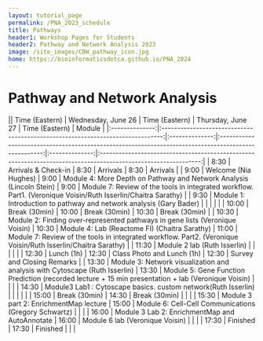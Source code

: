 ```yaml
---
layout: tutorial_page
permalink: /PNA_2023_schedule
title: Pathways
header1: Workshop Pages for Students
header2: Pathway and Network Analysis 2023
image: /site_images/CBW_pathway_icon.jpg
home: https://bioinformaticsdotca.github.io/PNA_2024
---
```


# Pathway and Network Analysis

|| Time (Eastern) |                               Wednesday, June 26                               | Time (Eastern) |                                           Thursday, June 27                                          | Time (Eastern) |                                                     Module                                                     |
|:--------------:|:------------------------------------------------------------------------------:|:--------------:|:----------------------------------------------------------------------------------------------------:|:--------------:|:--------------------------------------------------------------------------------------------------------------:|
|      8:30      |                               Arrivals & Check-in                              |      8:30      |                                               Arrivals                                               |      8:30      |                                                    Arrivals                                                    |
|      9:00      |                              Welcome (Nia Hughes)                              |      9:00      |                 Module 4: More Depth on Pathway and Network Analysis (Lincoln Stein)                 |      9:00      |  Module 7: Review of the tools in integrated workflow. Part1. (Veronique Voisin/Ruth Isserlin/Chaitra Sarathy) |
|      9:30      |      Module 1:  Introduction to pathway and network analysis (Gary Bader)      |                |                                                                                                      |                |                                                                                                                |
|      10:00     |                                  Break (30min)                                 |      10:00     |                                             Break (30min)                                            |      10:30     |                                                  Break (30min)                                                 |
|      10:30     | Module 2: Finding over-represented pathways in gene lists  (Veronique Voisin)  |      10:30     |                            Module 4: Lab (Reactome  FI)  (Chaitra Sarathy)                           |      11:00     | Module 7: Review of the tools in integrated workflow. Part2. (Veronique Voisin/Ruth Isserlin/Chaitra Sarathy)  |
|      11:30     |                          Module 2 lab (Ruth Isserlin)                          |                |                                                                                                      |                |                                                                                                                |
|      12:30     |                                   Lunch (1h)                                   |      12:30     |                                      Class Photo and Lunch (1h)                                      |      12:30     |                                           Survey and Closing Remarks                                           |
|      13:30     |  Module 3: Network visualization and analysis with Cytoscape (Ruth Isserlin)   |      13:30     | Module 5: Gene Function Prediction (recorded lecture  + 15 min presentation + lab (Veronique Voisin) |                |                                                                                                                |
|      14:30     |         Module3 Lab1 : Cytoscape basics. custom network(Ruth Isserlin)         |                |                                                                                                      |                |                                                                                                                |
|      15:00     |                                  Break (30min)                                 |      14:30     |                                             Break (30min)                                            |                |                                                                                                                |
|      15:30     |                     Module 3 part 2: EnrichmentMap lecture                     |      15:00     |                         Module 6: Cell-Cell Communications (Gregory Schwartz)                        |                |                                                                                                                |
|      16:00     |                 Module 3 Lab 2: EnrichmentMap and AutoAnnotate                 |      16:00     |                                    Module 6 lab (Veronique Voisin)                                   |                |                                                                                                                |
|      17:30     |                                    Finished                                    |      17:30     |                                               Finished                                               |                |                                                                                                                |